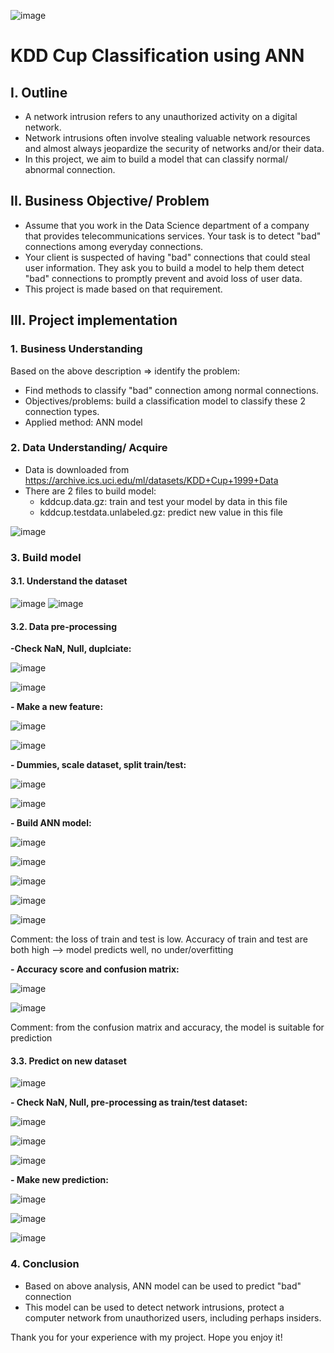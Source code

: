 ![image](https://user-images.githubusercontent.com/91864024/181678758-1a52aef5-247d-43b6-99fd-fdfb7bfbe21c.png)
# KDD Cup Classification using ANN
## I. Outline
- A network intrusion refers to any unauthorized activity on a digital network. 
- Network intrusions often involve stealing valuable network resources and almost always jeopardize the security of networks and/or their data.
- In this project, we aim to build a model that can classify normal/ abnormal connection.
## II. Business Objective/ Problem
- Assume that you work in the Data Science department of a company that provides telecommunications services. Your task is to detect "bad" connections among everyday connections.
- Your client is suspected of having "bad" connections that could steal user information. They ask you to build a model to help them detect "bad" connections to promptly prevent and avoid loss of user data.
- This project is made based on that requirement.
## III. Project implementation
### 1. Business Understanding
Based on the above description => identify the problem:
- Find methods to classify "bad" connection among normal connections.
- Objectives/problems: build a classification model to classify these 2 connection types.
- Applied method: ANN model
### 2. Data Understanding/ Acquire
- Data is downloaded from https://archive.ics.uci.edu/ml/datasets/KDD+Cup+1999+Data
- There are 2 files to build model:
  - kddcup.data.gz: train and test your model by data in this file
  - kddcup.testdata.unlabeled.gz: predict new value in this file

![image](https://user-images.githubusercontent.com/91864024/181681300-28236fcf-75a7-4662-8eaa-1171cafebcc2.png)
### 3. Build model
#### 3.1. Understand the dataset

![image](https://user-images.githubusercontent.com/91864024/181681905-e87b1b84-35c9-4e2f-ab25-a57a47fd3ec9.png)
![image](https://user-images.githubusercontent.com/91864024/181681976-dc1817ba-6fe8-45bb-a6d3-5bd856621ef2.png)

#### 3.2. Data pre-processing
**-Check NaN, Null, duplciate:**

![image](https://user-images.githubusercontent.com/91864024/181682127-0c673709-8276-4174-845c-df531cfec16e.png)

![image](https://user-images.githubusercontent.com/91864024/181682144-784912c6-5042-4a5d-b41c-113fa03bcd76.png)

**- Make a new feature:**

![image](https://user-images.githubusercontent.com/91864024/181682379-94fe782c-3442-4ebd-aec5-013099070654.png)

![image](https://user-images.githubusercontent.com/91864024/181682414-b0156c18-f2c2-45de-8c95-56e479853921.png)

**- Dummies, scale dataset, split train/test:**

![image](https://user-images.githubusercontent.com/91864024/181694384-3a230667-f5ad-4eb2-b58b-727811e5518d.png)

![image](https://user-images.githubusercontent.com/91864024/181694471-cb93f351-a5e4-467f-8e1d-7b13ccd9f0df.png)

**- Build ANN model:**

![image](https://user-images.githubusercontent.com/91864024/181694604-ff009cea-df42-4215-9afe-c93122a4d206.png)

![image](https://user-images.githubusercontent.com/91864024/181694744-aec28ddd-e6e6-4115-a1f9-d1453db193b4.png)

![image](https://user-images.githubusercontent.com/91864024/181694974-181acec7-09ba-4d80-b9f9-ed7dad8b72ab.png)

![image](https://user-images.githubusercontent.com/91864024/181695010-41d51b8d-6bc7-4b2d-a012-55943236237b.png)

![image](https://user-images.githubusercontent.com/91864024/181695095-ae6603ba-a842-4357-868b-e4bc4578fbf2.png)

Comment: the loss of train and test is low. Accuracy of train and test are both high --> model predicts well, no under/overfitting

**- Accuracy score and confusion matrix:**

![image](https://user-images.githubusercontent.com/91864024/181695390-07c7d54d-56e6-402e-b675-b1cf26f63c84.png)

![image](https://user-images.githubusercontent.com/91864024/181695445-d6812580-7803-4b5f-b70a-88b1bc69d929.png)

Comment: from the confusion matrix and accuracy, the model is suitable for prediction

#### 3.3. Predict on new dataset

![image](https://user-images.githubusercontent.com/91864024/181695720-66377573-abe2-417d-991c-2901e47abdda.png)

**- Check NaN, Null, pre-processing as train/test dataset:**

![image](https://user-images.githubusercontent.com/91864024/181695905-899503de-0798-4fbb-aaf0-8a20096c5f73.png)

![image](https://user-images.githubusercontent.com/91864024/181695944-dbf4287d-18a3-4bd3-813d-8ca70dddd816.png)

![image](https://user-images.githubusercontent.com/91864024/181695976-fb972d16-6d29-4152-9563-1d2001acd217.png)

**- Make new prediction:**

![image](https://user-images.githubusercontent.com/91864024/181696167-2069c619-3785-4098-9df6-486a58ff45c0.png)

![image](https://user-images.githubusercontent.com/91864024/181696219-a3585a75-a9a9-42f8-8322-d06f9f188298.png)

![image](https://user-images.githubusercontent.com/91864024/181697148-ee4e3e7e-e1e3-415f-b11b-4e2b256fda17.png)

### 4. Conclusion
- Based on above analysis, ANN model can be used to predict "bad" connection
- This model can be used to detect network intrusions, protect a computer network from unauthorized users, including perhaps insiders.

Thank you for your experience with my project. Hope you enjoy it!














